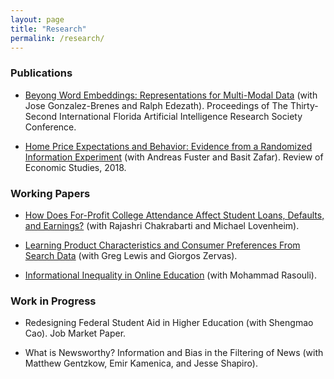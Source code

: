 ```yaml
---
layout: page
title: "Research"
permalink: /research/
---
```


### Publications

- [Beyong Word Embeddings: Representations for Multi-Modal Data](https://www.aaai.org/ocs/index.php/FLAIRS/FLAIRS19/paper/viewFile/18294/17411) (with Jose Gonzalez-Brenes and Ralph Edezath). Proceedings of The Thirty-Second International Florida Artificial Intelligence Research Society Conference.

- [Home Price Expectations and Behavior: Evidence from a Randomized Information Experiment](https://www.restud.com/paper/home-price-expectations-and-behavior-evidence-from-a-randomized-information-experiment/) (with Andreas Fuster and Basit Zafar). Review of Economic Studies, 2018.


### Working Papers 

- [How Does For-Profit College Attendance Affect Student Loans, Defaults, and Earnings?](http://www.nber.org/papers/w25042) (with Rajashri Chakrabarti and Michael Lovenheim).

- [Learning Product Characteristics and Consumer Preferences From Search Data](https://papers.ssrn.com/sol3/papers.cfm?abstract_id=3858377) (with Greg Lewis and Giorgos Zervas). 

- [Informational Inequality in Online Education](https://papers.ssrn.com/sol3/papers.cfm?abstract_id=3730109) (with Mohammad Rasouli).


### Work in Progress

- Redesigning Federal Student Aid in Higher Education (with Shengmao Cao). Job Market Paper.

- What is Newsworthy? Information and Bias in the Filtering of News (with Matthew Gentzkow, Emir Kamenica, and Jesse Shapiro).
 
